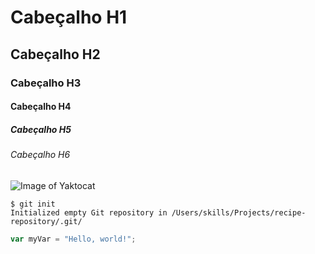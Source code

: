 # Cabeçalho H1
## Cabeçalho H2
### Cabeçalho H3
#### Cabeçalho H4
##### Cabeçalho H5
###### Cabeçalho H6

![Image of Yaktocat](https://octodex.github.com/images/yaktocat.png)

```
$ git init
Initialized empty Git repository in /Users/skills/Projects/recipe-repository/.git/
```
``` javascript
var myVar = "Hello, world!";
```
